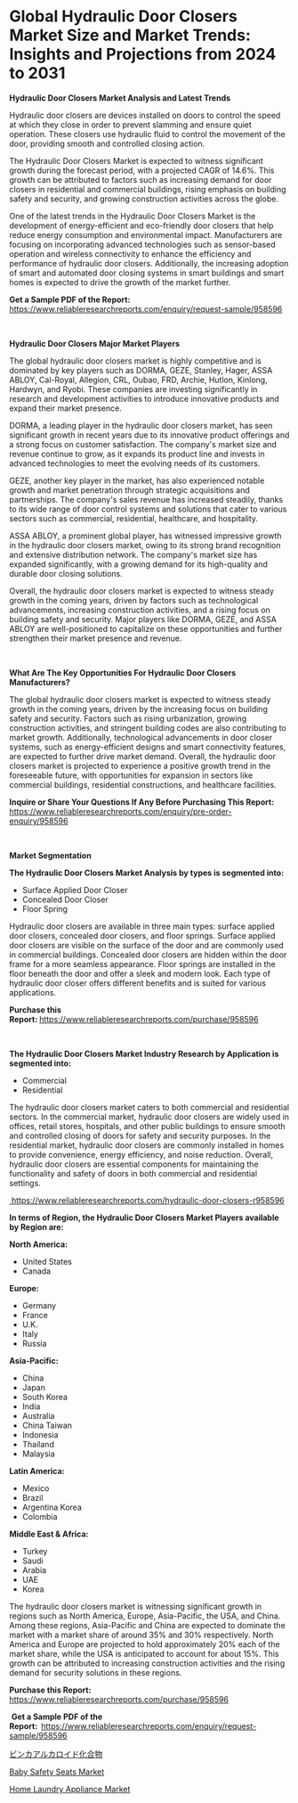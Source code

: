 <p><h1>Global Hydraulic Door Closers Market Size and Market Trends: Insights and Projections from 2024 to 2031</h1></p><p><strong>Hydraulic Door Closers Market Analysis and Latest Trends</strong></p>
<p><p>Hydraulic door closers are devices installed on doors to control the speed at which they close in order to prevent slamming and ensure quiet operation. These closers use hydraulic fluid to control the movement of the door, providing smooth and controlled closing action. </p><p>The Hydraulic Door Closers Market is expected to witness significant growth during the forecast period, with a projected CAGR of 14.6%. This growth can be attributed to factors such as increasing demand for door closers in residential and commercial buildings, rising emphasis on building safety and security, and growing construction activities across the globe. </p><p>One of the latest trends in the Hydraulic Door Closers Market is the development of energy-efficient and eco-friendly door closers that help reduce energy consumption and environmental impact. Manufacturers are focusing on incorporating advanced technologies such as sensor-based operation and wireless connectivity to enhance the efficiency and performance of hydraulic door closers. Additionally, the increasing adoption of smart and automated door closing systems in smart buildings and smart homes is expected to drive the growth of the market further.</p></p>
<p><strong>Get a Sample PDF of the Report:&nbsp;</strong> <a href="https://www.reliableresearchreports.com/enquiry/request-sample/958596">https://www.reliableresearchreports.com/enquiry/request-sample/958596</a></p>
<p>&nbsp;</p>
<p><strong>Hydraulic Door Closers Major Market Players</strong></p>
<p><p>The global hydraulic door closers market is highly competitive and is dominated by key players such as DORMA, GEZE, Stanley, Hager, ASSA ABLOY, Cal-Royal, Allegion, CRL, Oubao, FRD, Archie, Hutlon, Kinlong, Hardwyn, and Ryobi. These companies are investing significantly in research and development activities to introduce innovative products and expand their market presence.</p><p>DORMA, a leading player in the hydraulic door closers market, has seen significant growth in recent years due to its innovative product offerings and a strong focus on customer satisfaction. The company's market size and revenue continue to grow, as it expands its product line and invests in advanced technologies to meet the evolving needs of its customers.</p><p>GEZE, another key player in the market, has also experienced notable growth and market penetration through strategic acquisitions and partnerships. The company's sales revenue has increased steadily, thanks to its wide range of door control systems and solutions that cater to various sectors such as commercial, residential, healthcare, and hospitality.</p><p>ASSA ABLOY, a prominent global player, has witnessed impressive growth in the hydraulic door closers market, owing to its strong brand recognition and extensive distribution network. The company's market size has expanded significantly, with a growing demand for its high-quality and durable door closing solutions.</p><p>Overall, the hydraulic door closers market is expected to witness steady growth in the coming years, driven by factors such as technological advancements, increasing construction activities, and a rising focus on building safety and security. Major players like DORMA, GEZE, and ASSA ABLOY are well-positioned to capitalize on these opportunities and further strengthen their market presence and revenue.</p></p>
<p>&nbsp;</p>
<p><strong>What Are The Key Opportunities For Hydraulic Door Closers Manufacturers?</strong></p>
<p><p>The global hydraulic door closers market is expected to witness steady growth in the coming years, driven by the increasing focus on building safety and security. Factors such as rising urbanization, growing construction activities, and stringent building codes are also contributing to market growth. Additionally, technological advancements in door closer systems, such as energy-efficient designs and smart connectivity features, are expected to further drive market demand. Overall, the hydraulic door closers market is projected to experience a positive growth trend in the foreseeable future, with opportunities for expansion in sectors like commercial buildings, residential constructions, and healthcare facilities.</p></p>
<p><strong>Inquire or Share Your Questions If Any Before Purchasing This Report:</strong> <a href="https://www.reliableresearchreports.com/enquiry/pre-order-enquiry/958596">https://www.reliableresearchreports.com/enquiry/pre-order-enquiry/958596</a></p>
<p>&nbsp;</p>
<p><strong>Market Segmentation</strong></p>
<p><strong>The Hydraulic Door Closers Market Analysis by types is segmented into:</strong></p>
<p><ul><li>Surface Applied Door Closer</li><li>Concealed Door Closer</li><li>Floor Spring</li></ul></p>
<p><p>Hydraulic door closers are available in three main types: surface applied door closers, concealed door closers, and floor springs. Surface applied door closers are visible on the surface of the door and are commonly used in commercial buildings. Concealed door closers are hidden within the door frame for a more seamless appearance. Floor springs are installed in the floor beneath the door and offer a sleek and modern look. Each type of hydraulic door closer offers different benefits and is suited for various applications.</p></p>
<p><strong>Purchase this Report:&nbsp;</strong><a href="https://www.reliableresearchreports.com/purchase/958596">https://www.reliableresearchreports.com/purchase/958596</a></p>
<p>&nbsp;</p>
<p><strong>The Hydraulic Door Closers Market Industry Research by Application is segmented into:</strong></p>
<p><ul><li>Commercial</li><li>Residential</li></ul></p>
<p><p>The hydraulic door closers market caters to both commercial and residential sectors. In the commercial market, hydraulic door closers are widely used in offices, retail stores, hospitals, and other public buildings to ensure smooth and controlled closing of doors for safety and security purposes. In the residential market, hydraulic door closers are commonly installed in homes to provide convenience, energy efficiency, and noise reduction. Overall, hydraulic door closers are essential components for maintaining the functionality and safety of doors in both commercial and residential settings.</p></p>
<p><a href="https://www.reliableresearchreports.com/hydraulic-door-closers-r958596">&nbsp;https://www.reliableresearchreports.com/hydraulic-door-closers-r958596</a></p>
<p><strong>In terms of Region, the Hydraulic Door Closers Market Players available by Region are:</strong></p>
<p>
    <p> <strong> North America: </strong>
        <ul>
            <li>United States</li>
            <li>Canada</li>
        </ul>
        </p> 
    <p> <strong> Europe: </strong>
        <ul>
            <li>Germany</li>
            <li>France</li>
            <li>U.K.</li>
            <li>Italy</li>
            <li>Russia</li>
        </ul>
        </p> 
    <p> <strong> Asia-Pacific: </strong>
        <ul>
            <li>China</li>
            <li>Japan</li>
            <li>South Korea</li>
            <li>India</li>
            <li>Australia</li>
            <li>China Taiwan</li>
            <li>Indonesia</li>
            <li>Thailand</li>
            <li>Malaysia</li>
        </ul>
        </p> 
    <p> <strong> Latin America: </strong>
        <ul>
            <li>Mexico</li>
            <li>Brazil</li>
            <li>Argentina Korea</li>
            <li>Colombia</li>
        </ul>
        </p> 
    <p> <strong> Middle East & Africa: </strong>
        <ul>
            <li>Turkey</li>
            <li>Saudi</li>
            <li>Arabia</li>
            <li>UAE</li>
            <li>Korea</li>
        </ul>
    </p>
    </p>
<p><p>The hydraulic door closers market is witnessing significant growth in regions such as North America, Europe, Asia-Pacific, the USA, and China. Among these regions, Asia-Pacific and China are expected to dominate the market with a market share of around 35% and 30% respectively. North America and Europe are projected to hold approximately 20% each of the market share, while the USA is anticipated to account for about 15%. This growth can be attributed to increasing construction activities and the rising demand for security solutions in these regions.</p></p>
<p><strong>Purchase this Report: </strong><a href="https://www.reliableresearchreports.com/purchase/958596">https://www.reliableresearchreports.com/purchase/958596</a></p>
<p>&nbsp;<strong>Get a Sample PDF of the Report:&nbsp;&nbsp;</strong><a href="https://www.reliableresearchreports.com/enquiry/request-sample/958596">https://www.reliableresearchreports.com/enquiry/request-sample/958596</a></p>
<p><strong></strong></p>
<p><p><a href="https://github.com/VernieBarton2023/Market-Research-Report-List-1/blob/main/379116984491.md">ビンカアルカロイド化合物</a></p><p><a href="https://github.com/RichRobinson5/Market-Research-Report-List-5/blob/main/baby-safety-seats-market.md">Baby Safety Seats Market</a></p><p><a href="https://issuu.com/reportprime-2/docs/home-laundry-appliance-market-size-2030.pptx">Home Laundry Appliance Market</a></p></p>